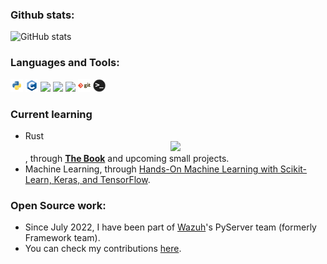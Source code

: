 ### Github stats:

![GitHub stats](https://github-readme-stats.vercel.app/api?username=fdalmaup&show_icons=true&theme=algolia)

### Languages and Tools:

<code><a href="https://python.org"><img height="20" src="https://raw.githubusercontent.com/github/explore/80688e429a7d4ef2fca1e82350fe8e3517d3494d/topics/python/python.png"></a></code>
<code><img height="20" src="https://raw.githubusercontent.com/github/explore/80688e429a7d4ef2fca1e82350fe8e3517d3494d/topics/c/c.png"></code>
<code><a href="https://docker.com"><img height="20" src="https://www.google.com/s2/favicons?domain=docker.com"></a></code>
<code><a href="https://swagger.io"><img height="20" src="https://www.google.com/s2/favicons?domain=swagger.io"></a></code>
<code><a href="https://aws.amazon.com"><img height="20" src="https://www.google.com/s2/favicons?domain=aws.amazon.com"></a></code>
<code><a href="https://git-scm.com"><img height="20" src="https://raw.githubusercontent.com/github/explore/80688e429a7d4ef2fca1e82350fe8e3517d3494d/topics/git/git.png"></a></code>
<code><img height="20" src="https://raw.githubusercontent.com/github/explore/80688e429a7d4ef2fca1e82350fe8e3517d3494d/topics/terminal/terminal.png"></code>

### Current learning

- Rust <code><a href="https://www.rust-lang.org/"><center><img height="20" src="http://rust-lang.org/logos/rust-logo-128x128.png"></center></a></code>, through [**The Book**](https://doc.rust-lang.org/book/) and upcoming small projects.
- Machine Learning, through [Hands-On Machine Learning with Scikit-Learn, Keras, and TensorFlow](https://www.oreilly.com/library/view/hands-on-machine-learning/9781492032632/).

### Open Source work:

- Since July 2022, I have been part of [Wazuh](https://wazuh.com/)'s PyServer team (formerly Framework team). 
- You can check my contributions [here](https://github.com/wazuh/wazuh/issues?q=assignee%3Afdalmaup).

